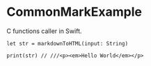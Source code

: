 # CommonMarkExample

C functions caller in Swift.

`let str = markdownToHTML(input: String)`

`print(str) // ///<p><em>Hello World</em></p>`

